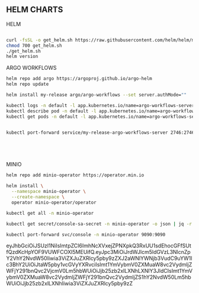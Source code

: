 

## HELM CHARTS
HELM
```sh

curl -fsSL -o get_helm.sh https://raw.githubusercontent.com/helm/helm/main/scripts/get-helm-3
chmod 700 get_helm.sh
./get_helm.sh
helm version
```


ARGO WORKFLOWS

```sh
helm repo add argo https://argoproj.github.io/argo-helm
helm repo update

helm install my-release argo/argo-workflows --set server.authMode=""

kubectl logs -n default -l app.kubernetes.io/name=argo-workflows-server
kubectl describe pod -n default -l app.kubernetes.io/name=argo-workflows-server
kubectl get pods -n default -l app.kubernetes.io/name=argo-workflows-server


kubectl port-forward service/my-release-argo-workflows-server 2746:2746






```

MINIO
```sh
helm repo add minio-operator https://operator.min.io

helm install \
  --namespace minio-operator \
  --create-namespace \
  operator minio-operator/operator

kubectl get all -n minio-operator

kubectl get secret/console-sa-secret -n minio-operator -o json | jq -r ".data.token" | base64 -d

kubectl port-forward svc/console -n minio-operator 9090:9090


```

eyJhbGciOiJSUzI1NiIsImtpZCI6ImhNcXVxejZPNXpkQ3RxUU1sdEhocGFfSUtfQzdKcHpYOF9VUWFCOXI5MEUifQ.eyJpc3MiOiJrdWJlcm5ldGVzL3NlcnZpY2VhY2NvdW50Iiwia3ViZXJuZXRlcy5pby9zZXJ2aWNlYWNjb3VudC9uYW1lc3BhY2UiOiJtaW5pby1vcGVyYXRvciIsImt1YmVybmV0ZXMuaW8vc2VydmljZWFjY291bnQvc2VjcmV0Lm5hbWUiOiJjb25zb2xlLXNhLXNlY3JldCIsImt1YmVybmV0ZXMuaW8vc2VydmljZWFjY291bnQvc2VydmljZS1hY2NvdW50Lm5hbWUiOiJjb25zb2xlLXNhIiwia3ViZXJuZXRlcy5pby9zZ